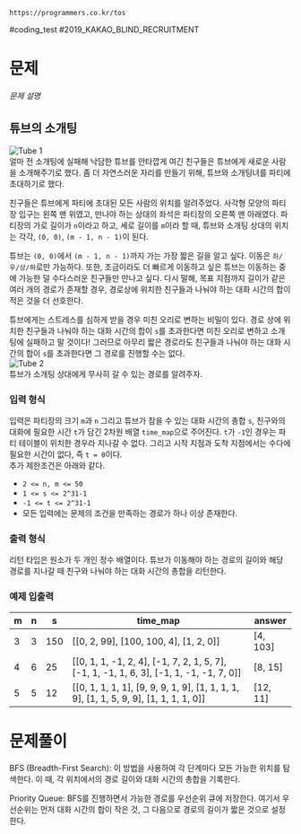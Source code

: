 `https://programmers.co.kr/tos`

#coding_test #2019_KAKAO_BLIND_RECRUITMENT

# 문제
###### 문제 설명

## 튜브의 소개팅

![Tube 1](https://t1.kakaocdn.net/codefestival/tube1.png)  
얼마 전 소개팅에 실패해 낙담한 튜브를 안타깝게 여긴 친구들은 튜브에게 새로운 사람을 소개해주기로 했다. 좀 더 자연스러운 자리를 만들기 위해, 튜브와 소개팅녀를 파티에 초대하기로 했다.

친구들은 튜브에게 파티에 초대된 모든 사람의 위치를 알려주었다. 사각형 모양의 파티장 입구는 왼쪽 맨 위였고, 만나야 하는 상대의 좌석은 파티장의 오른쪽 맨 아래였다. 파티장의 가로 길이가 `n`이라고 하고, 세로 길이를 `m`이라 할 때, 튜브와 소개팅 상대의 위치는 각각, `(0, 0)`, `(m - 1, n - 1)`이 된다.

튜브는 `(0, 0)`에서 `(m - 1, n - 1)`까지 가는 가장 짧은 길을 알고 싶다. 이동은 `좌/우/상/하`로만 가능하다. 또한, 조금이라도 더 빠르게 이동하고 싶은 튜브는 이동하는 중에 가능한 덜 수다스러운 친구들만 만나고 싶다. 다시 말해, 목표 지점까지 길이가 같은 여러 개의 경로가 존재할 경우, 경로상에 위치한 친구들과 나눠야 하는 대화 시간의 합이 적은 것을 더 선호한다.

튜브에게는 스트레스를 심하게 받을 경우 미친 오리로 변하는 비밀이 있다. 경로 상에 위치한 친구들과 나눠야 하는 대화 시간의 합이 `s`를 초과한다면 미친 오리로 변하고 소개팅에 실패하고 말 것이다! 그러므로 아무리 짧은 경로라도 친구들과 나눠야 하는 대화 시간의 합이 `s`를 초과한다면 그 경로를 진행할 수는 없다.  
![Tube 2](https://t1.kakaocdn.net/codefestival/tube2.png)  
튜브가 소개팅 상대에게 무사히 갈 수 있는 경로를 알려주자.

### 입력 형식

입력은 파티장의 크기 `m`과 `n` 그리고 튜브가 참을 수 있는 대화 시간의 총합 `s`, 친구와의 대화에 필요한 시간 `t`가 담긴 2차원 배열 `time_map`으로 주어진다. `t`가 `-1`인 경우는 파티 테이블이 위치한 경우라 지나갈 수 없다. 그리고 시작 지점과 도착 지점에서는 수다에 필요한 시간이 없다, 즉 `t = 0`이다.  
추가 제한조건은 아래와 같다.

- `2 <= n, m <= 50`
- `1 <= s <= 2^31-1`
- `-1 <= t <= 2^31-1`
- 모든 입력에는 문제의 조건을 만족하는 경로가 하나 이상 존재한다.

### 출력 형식

리턴 타입은 원소가 두 개인 정수 배열이다. 튜브가 이동해야 하는 경로의 길이와 해당 경로를 지나갈 때 친구와 나눠야 하는 대화 시간의 총합을 리턴한다.

### 예제 입출력

| m   | n   | s   | time_map                                                                                | answer   |
| --- | --- | --- | --------------------------------------------------------------------------------------- | -------- |
| 3   | 3   | 150 | [[0, 2, 99], [100, 100, 4], [1, 2, 0]]                                                  | [4, 103] |
| 4   | 6   | 25  | [[0, 1, 1, -1, 2, 4], [-1, 7, 2, 1, 5, 7], [-1, 1, -1, 1, 6, 3], [-1, 1, -1, -1, 7, 0]] | [8, 15]  |
| 5   | 5   | 12  | [[0, 1, 1, 1, 1], [9, 9, 9, 1, 9], [1, 1, 1, 1, 9], [1, 1, 5, 9, 9], [1, 1, 1, 1, 0]]   | [12, 11] |
# 문제풀이

BFS (Breadth-First Search): 이 방법을 사용하여 각 단계마다 모든 가능한 위치를 탐색한다. 이 때, 각 위치에서의 경로 길이와 대화 시간의 총합을 기록한다. 

Priority Queue: BFS를 진행하면서 가능한 경로를 우선순위 큐에 저장한다. 여기서 우선순위는 먼저 대화 시간의 합이 작은 것, 그 다음으로 경로의 길이가 짧은 것으로 설정한다.

